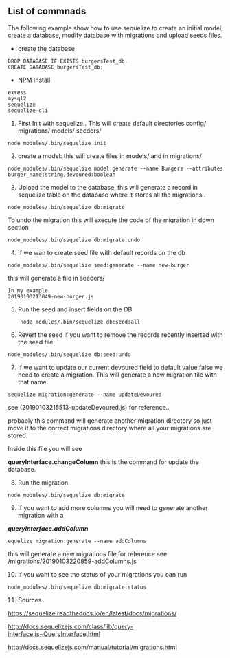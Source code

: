 ## List of commnads

The following example show how to use sequelize to create an initial model, create a database, modify database with migrations and upload seeds files. 

* create the database 
```
DROP DATABASE IF EXISTS burgersTest_db;
CREATE DATABASE burgersTest_db;
```
- NPM Install
```
exress
mysql2
sequelize
sequelize-cli
```

1. First Init with sequelize.. This will create default directories config/ migrations/ models/ seeders/
```
node_modules/.bin/sequelize init
```
2. create a model: this will create files in models/ and in migrations/

```
node_modules/.bin/sequelize model:generate --name Burgers --attributes burger_name:string,devoured:boolean
```

3. Upload the model to the database, this will generate a record in sequelize table on the database where it stores all the migrations . 
```
node_modules/.bin/sequelize db:migrate
```

To undo the migration this will execute the code of the migration in down section

```
node_modules/.bin/sequelize db:migrate:undo 
```


4. If we wan to create seed file with default records on the db 
```
node_modules/.bin/sequelize seed:generate --name new-burger
```
this will generate a file in seeders/
```
In my example 
20190103213049-new-burger.js
```
5. Run the seed and insert fields on the DB
```
    node_modules/.bin/sequelize db:seed:all
```
6.  Revert the seed if you want to remove the records recently inserted with the seed file

```
node_modules/.bin/sequelize db:seed:undo
```
7. If we want to update our current devoured field to default value false we need to create a migration. This will generate a new migration file with that name. 

```
sequelize migration:generate --name updateDevoured
```

see (20190103215513-updateDevoured.js) for reference.. 

probably this command will generate another migration directory so just move it to the correct migrations directory where all your migrations are stored. 

Inside this file you will see 

__queryInterface.changeColumn__ this is the command for update the database.

8.  Run the migration 
```
node_modules/.bin/sequelize db:migrate
```

9. If you want to add more columns you will need to generate another migration with a

___queryInterface.addColumn___

```
equelize migration:generate --name addColumns
```

this will generate a new migrations file  for reference see 
/migrations/20190103220859-addColumns.js

10. If you want to see the status of your migrations you can run 

```
node_modules/.bin/sequelize db:migrate:status
```

11.  Sources

https://sequelize.readthedocs.io/en/latest/docs/migrations/

http://docs.sequelizejs.com/class/lib/query-interface.js~QueryInterface.html

http://docs.sequelizejs.com/manual/tutorial/migrations.html

